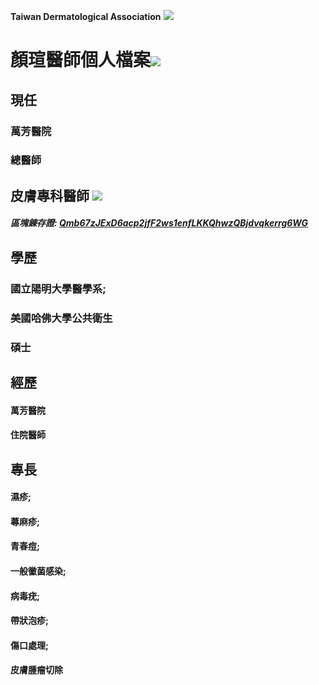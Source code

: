 **Taiwan Dermatological Association**
![](https://i.imgur.com/c4PrZud.png)
# 顏瑄醫師個人檔案![](https://i.imgur.com/LwxVHcd.png)


## 現任

### 萬芳醫院 

### 總醫師 



## 皮膚專科醫師 ![](https://i.imgur.com/JP4b3IN.png)

##### 區塊錬存證: [Qmb67zJExD6acp2jfF2ws1enfLKKQhwzQBjdvqkerrg6WG](https://explore.ipld.io/#/explore/Qmb67zJExD6acp2jfF2ws1enfLKKQhwzQBjdvqkerrg6WG)


## 學歷

### 國立陽明大學醫學系;

### 美國哈佛大學公共衛生

### 碩士



## 經歷

#### 萬芳醫院

#### 住院醫師



## 專長

#### 濕疹;

#### 蕁麻疹;

#### 青春痘;

#### 一般黴菌感染;

#### 病毒疣;

#### 帶狀泡疹;

#### 傷口處理;

#### 皮膚腫瘤切除





